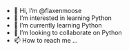 - 👋 Hi, I’m @flaxenmoose
- 👀 I’m interested in learning Python
- 🌱 I’m currently learning Python
- 💞️ I’m looking to collaborate on Python
- 📫 How to reach me ...

<!---
flaxenmoose/flaxenmoose is a ✨ special ✨ repository because its `README.md` (this file) appears on your GitHub profile.
You can click the Preview link to take a look at your changes.
--->
